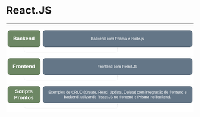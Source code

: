 # React.JS

---

[![Backend com React.JS](./images/Backend.png)](./Backend_com_Prisma_e_Node.js/README.md#backend-com-prisma-e-nodejs "Backend com React.JS")
[![Frontend com React.JS](./images/Fronteend.png)](./Frontend_com_React.JS/README.md#frontend-com-reactjs "Frontend com React.JS")
[![Scripts prontos com React.JS](./images/Scripts_Prontos.png)](./Scripts_Prontos_Backend_e_Frontend/README.md#scripts-prontos-backend-e-frontend "Scripts prontos com React.JS")
